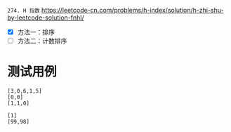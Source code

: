 
`274. H 指数` https://leetcode-cn.com/problems/h-index/solution/h-zhi-shu-by-leetcode-solution-fnhl/
- [x] 方法一：排序
- [ ] 方法二：计数排序

# 测试用例

```
[3,0,6,1,5]
[0,0]
[1,1,0]

[1]
[99,98]
```
